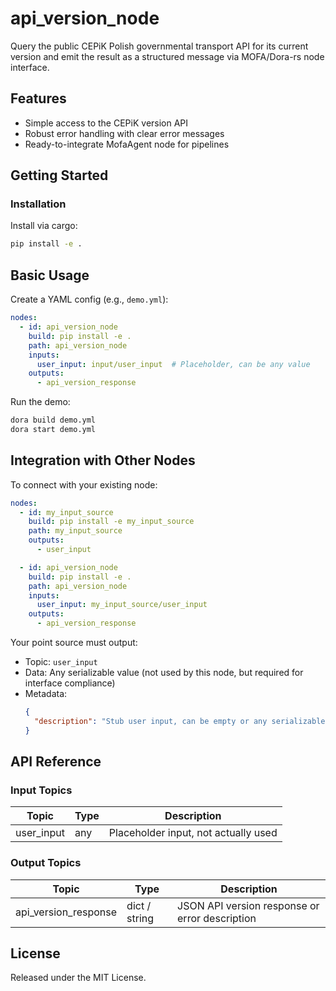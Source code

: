 # api_version_node

Query the public CEPiK Polish governmental transport API for its current version and emit the result as a structured message via MOFA/Dora-rs node interface.

## Features
- Simple access to the CEPiK version API
- Robust error handling with clear error messages
- Ready-to-integrate MofaAgent node for pipelines

## Getting Started

### Installation
Install via cargo:
```bash
pip install -e .
```

## Basic Usage

Create a YAML config (e.g., `demo.yml`):

```yaml
nodes:
  - id: api_version_node
    build: pip install -e .
    path: api_version_node
    inputs:
      user_input: input/user_input  # Placeholder, can be any value
    outputs:
      - api_version_response
```

Run the demo:

```bash
dora build demo.yml
dora start demo.yml
```

## Integration with Other Nodes

To connect with your existing node:

```yaml
nodes:
  - id: my_input_source
    build: pip install -e my_input_source
    path: my_input_source
    outputs:
      - user_input

  - id: api_version_node
    build: pip install -e .
    path: api_version_node
    inputs:
      user_input: my_input_source/user_input
    outputs:
      - api_version_response
```

Your point source must output:

* Topic: `user_input`
* Data: Any serializable value (not used by this node, but required for interface compliance)
* Metadata:
  ```json
  {
    "description": "Stub user input, can be empty or any serializable value."
  }
  ```

## API Reference

### Input Topics

| Topic       | Type   | Description                                 |
| ----------- | ------ | ------------------------------------------- |
| user_input  | any    | Placeholder input, not actually used        |

### Output Topics

| Topic                | Type          | Description                                    |
| -------------------- | ------------- | ---------------------------------------------- |
| api_version_response | dict / string | JSON API version response or error description |


## License

Released under the MIT License.
